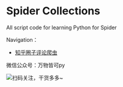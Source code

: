 # Spider Collections
All script code for learning Python for Spider

Navigation：  

- [知乎圈子评论爬虫](https://github.com/XiangtingLee/Python-script/tree/main/Spider/知乎圈子评论爬虫)
    
微信公众号：万物皆可py  

![扫码关注，干货多多~](https://mmbiz.qpic.cn/mmbiz_jpg/EUODptNZOeAVlqzPOj0XRia477GXfcls5aJ0813zOnVibSlp35nWnjSrfTk6ibaka32HI3joZ5tgzWPUDA9Ffib25w/)
